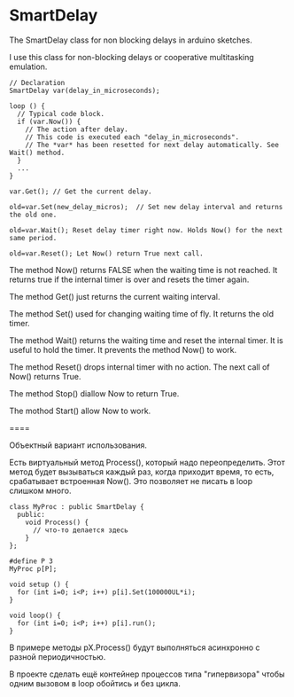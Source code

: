 # SmartDelay
The SmartDelay class for non blocking delays in arduino sketches.

I use this class for non-blocking delays or cooperative multitasking emulation.

    // Declaration
    SmartDelay var(delay_in_microseconds);

    loop () {
      // Typical code block.
      if (var.Now()) {
        // The action after delay.
        // This code is executed each "delay_in_microseconds".
        // The *var* has been resetted for next delay automatically. See Wait() method.
      }
      ...
    }

    var.Get(); // Get the current delay.
    
    old=var.Set(new_delay_micros);  // Set new delay interval and returns the old one.
    
    old=var.Wait(); Reset delay timer right now. Holds Now() for the next same period.
    
    old=var.Reset(); Let Now() return True next call.

The method Now() returns FALSE when the waiting time is not reached. It returns true if the internal timer is over and resets the timer again.

The method Get() just returns the current waiting interval.

The method Set() used for changing waiting time of fly. It returns the old timer.

The method Wait() returns the waiting time and reset the internal timer. It is useful to hold the timer. It prevents the method Now() to work. 

The method Reset() drops internal timer with no action. The next call of Now() returns True.

The method Stop() diallow Now to return True.

The mothod Start() allow Now to work.

====

Объектный вариант использования.

Есть виртуальный метод Process(), который надо переопределить. Этот метод будет вызываться каждый раз, когда приходит время, то есть, срабатывает встроенная Now(). Это позволяет не писать в loop слишком много.
```
class MyProc : public SmartDelay {
  public:
    void Process() {
      // что-то делается здесь
    }
};

#define P 3
MyProc p[P];

void setup () {
  for (int i=0; i<P; i++) p[i].Set(100000UL*i);
}

void loop() {
  for (int i=0; i<P; i++) p[i].run();
}
```
В примере методы pX.Process() будут выполняться асинхронно с разной периодичностью.

В проекте сделать ещё контейнер процессов типа "гипервизора" чтобы одним вызовом в loop обойтись и без цикла.
